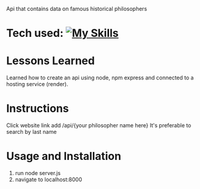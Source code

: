 Api that contains data on famous historical philosophers

# Tech used: [![My Skills](https://skillicons.dev/icons?i=html,js,nodejs)](https://skillicons.dev)

# Lessons Learned
Learned how to create an api using node, npm express and connected to a hosting service (render).

# Instructions
Click website link
add /api/{your philosopher name here}
It's preferable to search by last name

# Usage and Installation
1. run node server.js
2. navigate to localhost:8000
